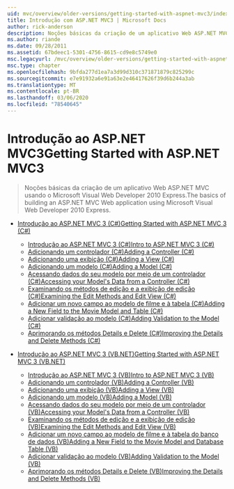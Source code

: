 ```yaml
---
uid: mvc/overview/older-versions/getting-started-with-aspnet-mvc3/index
title: Introdução com ASP.NET MVC3 | Microsoft Docs
author: rick-anderson
description: Noções básicas da criação de um aplicativo Web ASP.NET MVC usando o Microsoft Visual Web Developer 2010 Express.
ms.author: riande
ms.date: 09/28/2011
ms.assetid: 67bdeec1-5301-4756-8615-cd9e8c5749e0
msc.legacyurl: /mvc/overview/older-versions/getting-started-with-aspnet-mvc3
msc.type: chapter
ms.openlocfilehash: 9bfda277d1ea7a3d99d310c371871879c825299c
ms.sourcegitcommit: e7e91932a6e91a63e2e46417626f39d6b244a3ab
ms.translationtype: MT
ms.contentlocale: pt-BR
ms.lasthandoff: 03/06/2020
ms.locfileid: "78540645"
---
```

# <a name="getting-started-with-aspnet-mvc3"></a><span data-ttu-id="99ed2-103">Introdução ao ASP.NET MVC3</span><span class="sxs-lookup"><span data-stu-id="99ed2-103">Getting Started with ASP.NET MVC3</span></span>

> <span data-ttu-id="99ed2-104">Noções básicas da criação de um aplicativo Web ASP.NET MVC usando o Microsoft Visual Web Developer 2010 Express.</span><span class="sxs-lookup"><span data-stu-id="99ed2-104">The basics of building an ASP.NET MVC Web application using Microsoft Visual Web Developer 2010 Express.</span></span>

- [<span data-ttu-id="99ed2-105">Introdução ao ASP.NET MVC 3 (C#)</span><span class="sxs-lookup"><span data-stu-id="99ed2-105">Getting Started with ASP.NET MVC 3 (C#)</span></span>](cs/index.md)

    - [<span data-ttu-id="99ed2-106">Introdução ao ASP.NET MVC 3 (C#)</span><span class="sxs-lookup"><span data-stu-id="99ed2-106">Intro to ASP.NET MVC 3 (C#)</span></span>](cs/intro-to-aspnet-mvc-3.md)
    - [<span data-ttu-id="99ed2-107">Adicionando um controlador (C#)</span><span class="sxs-lookup"><span data-stu-id="99ed2-107">Adding a Controller (C#)</span></span>](cs/adding-a-controller.md)
    - [<span data-ttu-id="99ed2-108">Adicionando uma exibição (C#)</span><span class="sxs-lookup"><span data-stu-id="99ed2-108">Adding a View (C#)</span></span>](cs/adding-a-view.md)
    - [<span data-ttu-id="99ed2-109">Adicionando um modelo (C#)</span><span class="sxs-lookup"><span data-stu-id="99ed2-109">Adding a Model (C#)</span></span>](cs/adding-a-model.md)
    - [<span data-ttu-id="99ed2-110">Acessando dados do seu modelo por meio de um controlador (C#)</span><span class="sxs-lookup"><span data-stu-id="99ed2-110">Accessing your Model's Data from a Controller (C#)</span></span>](cs/accessing-your-models-data-from-a-controller.md)
    - [<span data-ttu-id="99ed2-111">Examinando os métodos de edição e a exibição de edição (C#)</span><span class="sxs-lookup"><span data-stu-id="99ed2-111">Examining the Edit Methods and Edit View (C#)</span></span>](cs/examining-the-edit-methods-and-edit-view.md)
    - [<span data-ttu-id="99ed2-112">Adicionar um novo campo ao modelo de filme e à tabela (C#)</span><span class="sxs-lookup"><span data-stu-id="99ed2-112">Adding a New Field to the Movie Model and Table (C#)</span></span>](cs/adding-a-new-field.md)
    - [<span data-ttu-id="99ed2-113">Adicionar validação ao modelo (C#)</span><span class="sxs-lookup"><span data-stu-id="99ed2-113">Adding Validation to the Model (C#)</span></span>](cs/adding-validation-to-the-model.md)
    - [<span data-ttu-id="99ed2-114">Aprimorando os métodos Details e Delete (C#)</span><span class="sxs-lookup"><span data-stu-id="99ed2-114">Improving the Details and Delete Methods (C#)</span></span>](cs/improving-the-details-and-delete-methods.md)
- [<span data-ttu-id="99ed2-115">Introdução ao ASP.NET MVC 3 (VB.NET)</span><span class="sxs-lookup"><span data-stu-id="99ed2-115">Getting Started with ASP.NET MVC 3 (VB.NET)</span></span>](vb/index.md)

    - [<span data-ttu-id="99ed2-116">Introdução ao ASP.NET MVC 3 (VB)</span><span class="sxs-lookup"><span data-stu-id="99ed2-116">Intro to ASP.NET MVC 3 (VB)</span></span>](vb/intro-to-aspnet-mvc-3.md)
    - [<span data-ttu-id="99ed2-117">Adicionando um controlador (VB)</span><span class="sxs-lookup"><span data-stu-id="99ed2-117">Adding a Controller (VB)</span></span>](vb/adding-a-controller.md)
    - [<span data-ttu-id="99ed2-118">Adicionando uma exibição (VB)</span><span class="sxs-lookup"><span data-stu-id="99ed2-118">Adding a View (VB)</span></span>](vb/adding-a-view.md)
    - [<span data-ttu-id="99ed2-119">Adicionando um modelo (VB)</span><span class="sxs-lookup"><span data-stu-id="99ed2-119">Adding a Model (VB)</span></span>](vb/adding-a-model.md)
    - [<span data-ttu-id="99ed2-120">Acessando dados do seu modelo por meio de um controlador (VB)</span><span class="sxs-lookup"><span data-stu-id="99ed2-120">Accessing your Model's Data from a Controller (VB)</span></span>](vb/accessing-your-models-data-from-a-controller.md)
    - [<span data-ttu-id="99ed2-121">Examinando os métodos de edição e a exibição de edição (VB)</span><span class="sxs-lookup"><span data-stu-id="99ed2-121">Examining the Edit Methods and Edit View (VB)</span></span>](vb/examining-the-edit-methods-and-edit-view.md)
    - [<span data-ttu-id="99ed2-122">Adicionar um novo campo ao modelo de filme e à tabela do banco de dados (VB)</span><span class="sxs-lookup"><span data-stu-id="99ed2-122">Adding a New Field to the Movie Model and Database Table (VB)</span></span>](vb/adding-a-new-field.md)
    - [<span data-ttu-id="99ed2-123">Adicionar validação ao modelo (VB)</span><span class="sxs-lookup"><span data-stu-id="99ed2-123">Adding Validation to the Model (VB)</span></span>](vb/adding-validation-to-the-model.md)
    - [<span data-ttu-id="99ed2-124">Aprimorando os métodos Details e Delete (VB)</span><span class="sxs-lookup"><span data-stu-id="99ed2-124">Improving the Details and Delete Methods (VB)</span></span>](vb/improving-the-details-and-delete-methods.md)

